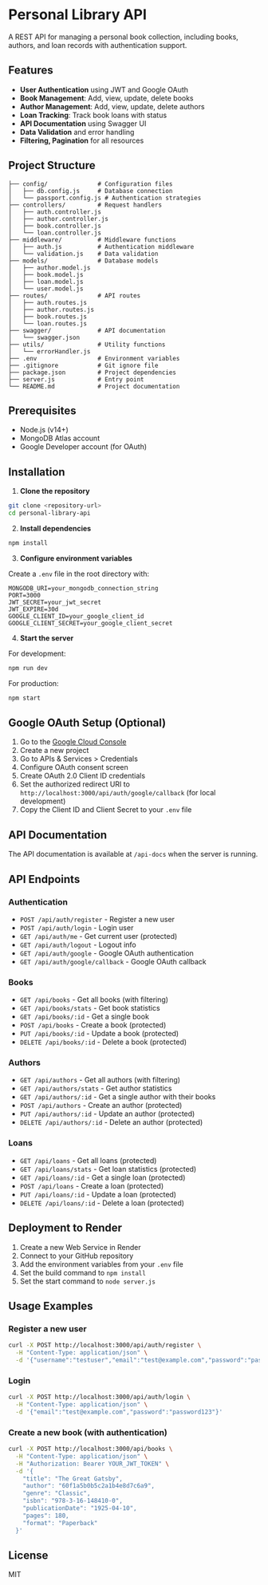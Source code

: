 # Personal Library API

A REST API for managing a personal book collection, including books, authors, and loan records with authentication support.

## Features

- **User Authentication** using JWT and Google OAuth
- **Book Management**: Add, view, update, delete books
- **Author Management**: Add, view, update, delete authors
- **Loan Tracking**: Track book loans with status
- **API Documentation** using Swagger UI
- **Data Validation** and error handling
- **Filtering, Pagination** for all resources

## Project Structure

```
├── config/              # Configuration files
│   ├── db.config.js     # Database connection
│   └── passport.config.js # Authentication strategies
├── controllers/         # Request handlers
│   ├── auth.controller.js
│   ├── author.controller.js
│   ├── book.controller.js
│   └── loan.controller.js
├── middleware/          # Middleware functions
│   ├── auth.js          # Authentication middleware
│   └── validation.js    # Data validation
├── models/              # Database models
│   ├── author.model.js
│   ├── book.model.js
│   ├── loan.model.js
│   └── user.model.js
├── routes/              # API routes
│   ├── auth.routes.js
│   ├── author.routes.js
│   ├── book.routes.js
│   └── loan.routes.js
├── swagger/             # API documentation
│   └── swagger.json
├── utils/               # Utility functions
│   └── errorHandler.js
├── .env                 # Environment variables
├── .gitignore           # Git ignore file
├── package.json         # Project dependencies
├── server.js            # Entry point
└── README.md            # Project documentation
```

## Prerequisites

- Node.js (v14+)
- MongoDB Atlas account
- Google Developer account (for OAuth)

## Installation

1. **Clone the repository**

```bash
git clone <repository-url>
cd personal-library-api
```

2. **Install dependencies**

```bash
npm install
```

3. **Configure environment variables**

Create a `.env` file in the root directory with:

```
MONGODB_URI=your_mongodb_connection_string
PORT=3000
JWT_SECRET=your_jwt_secret
JWT_EXPIRE=30d
GOOGLE_CLIENT_ID=your_google_client_id
GOOGLE_CLIENT_SECRET=your_google_client_secret
```

4. **Start the server**

For development:
```bash
npm run dev
```

For production:
```bash
npm start
```

## Google OAuth Setup (Optional)

1. Go to the [Google Cloud Console](https://console.cloud.google.com/)
2. Create a new project
3. Go to APIs & Services > Credentials
4. Configure OAuth consent screen
5. Create OAuth 2.0 Client ID credentials
6. Set the authorized redirect URI to `http://localhost:3000/api/auth/google/callback` (for local development)
7. Copy the Client ID and Client Secret to your `.env` file

## API Documentation

The API documentation is available at `/api-docs` when the server is running.

## API Endpoints

### Authentication

- `POST /api/auth/register` - Register a new user
- `POST /api/auth/login` - Login user
- `GET /api/auth/me` - Get current user (protected)
- `GET /api/auth/logout` - Logout info
- `GET /api/auth/google` - Google OAuth authentication
- `GET /api/auth/google/callback` - Google OAuth callback

### Books

- `GET /api/books` - Get all books (with filtering)
- `GET /api/books/stats` - Get book statistics
- `GET /api/books/:id` - Get a single book
- `POST /api/books` - Create a book (protected)
- `PUT /api/books/:id` - Update a book (protected)
- `DELETE /api/books/:id` - Delete a book (protected)

### Authors

- `GET /api/authors` - Get all authors (with filtering)
- `GET /api/authors/stats` - Get author statistics
- `GET /api/authors/:id` - Get a single author with their books
- `POST /api/authors` - Create an author (protected)
- `PUT /api/authors/:id` - Update an author (protected)
- `DELETE /api/authors/:id` - Delete an author (protected)

### Loans

- `GET /api/loans` - Get all loans (protected)
- `GET /api/loans/stats` - Get loan statistics (protected)
- `GET /api/loans/:id` - Get a single loan (protected)
- `POST /api/loans` - Create a loan (protected)
- `PUT /api/loans/:id` - Update a loan (protected)
- `DELETE /api/loans/:id` - Delete a loan (protected)

## Deployment to Render

1. Create a new Web Service in Render
2. Connect to your GitHub repository
3. Add the environment variables from your `.env` file
4. Set the build command to `npm install`
5. Set the start command to `node server.js`

## Usage Examples

### Register a new user

```bash
curl -X POST http://localhost:3000/api/auth/register \
  -H "Content-Type: application/json" \
  -d '{"username":"testuser","email":"test@example.com","password":"password123"}'
```

### Login

```bash
curl -X POST http://localhost:3000/api/auth/login \
  -H "Content-Type: application/json" \
  -d '{"email":"test@example.com","password":"password123"}'
```

### Create a new book (with authentication)

```bash
curl -X POST http://localhost:3000/api/books \
  -H "Content-Type: application/json" \
  -H "Authorization: Bearer YOUR_JWT_TOKEN" \
  -d '{
    "title": "The Great Gatsby",
    "author": "60f1a5b0b5c2a1b4e8d7c6a9",
    "genre": "Classic",
    "isbn": "978-3-16-148410-0",
    "publicationDate": "1925-04-10",
    "pages": 180,
    "format": "Paperback"
  }'
```

## License

MIT